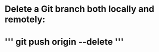 <h1>Delete a Git branch both locally and remotely:<h1>

''' git push origin --delete <branchName>'''
